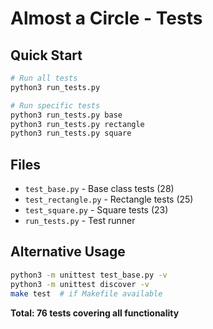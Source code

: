 # Almost a Circle - Tests

## Quick Start

```bash
# Run all tests
python3 run_tests.py

# Run specific tests
python3 run_tests.py base
python3 run_tests.py rectangle
python3 run_tests.py square
```

## Files
- `test_base.py` - Base class tests (28)
- `test_rectangle.py` - Rectangle tests (25)  
- `test_square.py` - Square tests (23)
- `run_tests.py` - Test runner

## Alternative Usage
```bash
python3 -m unittest test_base.py -v
python3 -m unittest discover -v
make test  # if Makefile available
```

**Total: 76 tests covering all functionality**